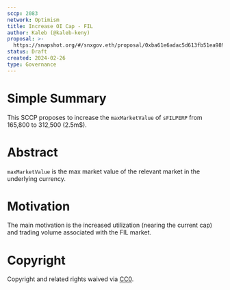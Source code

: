 ```yaml
---
sccp: 2083
network: Optimism
title: Increase OI Cap - FIL
author: Kaleb (@kaleb-keny)
proposal: >-
  https://snapshot.org/#/snxgov.eth/proposal/0xba61e6adac5d613fb51ea989f5d57abb357f1ec932abad705bd9bf1ea874c644
status: Draft
created: 2024-02-26
type: Governance
---
```


# Simple Summary

This SCCP proposes to increase the `maxMarketValue` of `sFILPERP` from 165,800 to 312,500 (2.5m$).

# Abstract

`maxMarketValue` is the max market value of the relevant market in the underlying currency.

# Motivation

The main motivation is the increased utilization (nearing the current cap) and trading volume associated with the FIL market.

# Copyright

Copyright and related rights waived via [CC0](https://creativecommons.org/publicdomain/zero/1.0/).


